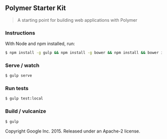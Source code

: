 ## Polymer Starter Kit

> A starting point for building web applications with Polymer

### Instructions

With Node and npm installed, run:

```sh
$ npm install -g gulp && npm install -g bower && npm install && bower install
```

### Serve / watch

```sh
$ gulp serve
```

### Run tests

```sh
$ gulp test:local
```

### Build / vulcanize

```sh
$ gulp
```

Copyright Google Inc. 2015. Released under an Apache-2 license.
